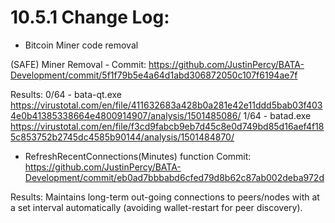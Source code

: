 # 10.5.1 Change Log:
- Bitcoin Miner code removal

(SAFE) Miner Removal - Commit: https://github.com/JustinPercy/BATA-Development/commit/5f1f79b5e4a64d1abd306872050c107f6194ae7f

Results:
0/64 - bata-qt.exe https://virustotal.com/en/file/411632683a428b0a281e42e11ddd5bab03f4034e0b41385338664e4800914907/analysis/1501485086/
1/64 - batad.exe https://virustotal.com/en/file/f3cd9fabcb9eb7d45c8e0d749bd85d16aef4f185c853752b2745dc4585b90144/analysis/1501484870/

- RefreshRecentConnections(Minutes) function
Commit:
https://github.com/JustinPercy/BATA-Development/commit/eb0ad7bbbabd6cfed79d8b62c87ab002deba972d

Results:
Maintains long-term out-going connections to peers/nodes with at a set interval automatically (avoiding wallet-restart for peer discovery).
